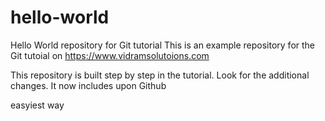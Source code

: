 # hello-world
Hello World repository for Git tutorial
This is an example repository for the Git tutoial on https://www.vidramsolutoions.com

This repository is built step by step in the tutorial.
Look for the additional changes.
It  now includes  upon Github

easyiest way
